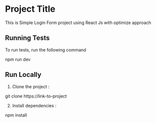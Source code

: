 # Project Title

This is Simple Login Form project using React Js with optimize approach


## Running Tests

To run tests, run the following command

  npm run dev


## Run Locally

1) Clone the project :

  git clone https://link-to-project


2) Install dependencies :

  npm install
